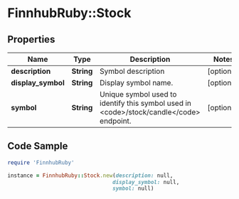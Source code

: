 # FinnhubRuby::Stock

## Properties

Name | Type | Description | Notes
------------ | ------------- | ------------- | -------------
**description** | **String** | Symbol description | [optional] 
**display_symbol** | **String** | Display symbol name. | [optional] 
**symbol** | **String** | Unique symbol used to identify this symbol used in &lt;code&gt;/stock/candle&lt;/code&gt; endpoint. | [optional] 

## Code Sample

```ruby
require 'FinnhubRuby'

instance = FinnhubRuby::Stock.new(description: null,
                                 display_symbol: null,
                                 symbol: null)
```


